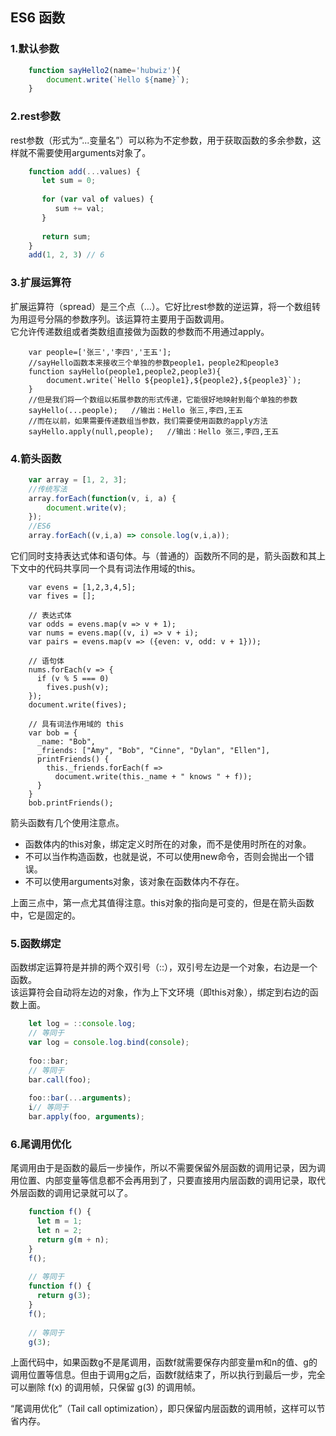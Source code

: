 ## ES6 函数

### 1.默认参数

```javascript
    function sayHello2(name='hubwiz'){
        document.write(`Hello ${name}`);
    }
```

### 2.rest参数

rest参数（形式为“...变量名”）可以称为不定参数，用于获取函数的多余参数，这样就不需要使用arguments对象了。

```javascript
    function add(...values) {
       let sum = 0;
     
       for (var val of values) {
          sum += val;
       }
     
       return sum;
    }
    add(1, 2, 3) // 6
```

### 3.扩展运算符

扩展运算符（spread）是三个点（...）。它好比rest参数的逆运算，将一个数组转为用逗号分隔的参数序列。该运算符主要用于函数调用。  
它允许传递数组或者类数组直接做为函数的参数而不用通过apply。

```javascipt
    var people=['张三','李四','王五'];
    //sayHello函数本来接收三个单独的参数people1，people2和people3
    function sayHello(people1,people2,people3){
        document.write(`Hello ${people1},${people2},${people3}`);
    }
    //但是我们将一个数组以拓展参数的形式传递，它能很好地映射到每个单独的参数
    sayHello(...people);   //输出：Hello 张三,李四,王五 
    //而在以前，如果需要传递数组当参数，我们需要使用函数的apply方法
    sayHello.apply(null,people);   //输出：Hello 张三,李四,王五 
```

### 4.箭头函数

```javascript
    var array = [1, 2, 3];
    //传统写法
    array.forEach(function(v, i, a) {
        document.write(v);
    });
    //ES6
    array.forEach((v,i,a) => console.log(v,i,a));
```

它们同时支持表达式体和语句体。与（普通的）函数所不同的是，箭头函数和其上下文中的代码共享同一个具有词法作用域的this。

```javascipt
    var evens = [1,2,3,4,5];
    var fives = [];

    // 表达式体
    var odds = evens.map(v => v + 1);
    var nums = evens.map((v, i) => v + i);
    var pairs = evens.map(v => ({even: v, odd: v + 1}));

    // 语句体
    nums.forEach(v => {
      if (v % 5 === 0)
        fives.push(v);
    });
    document.write(fives);

    // 具有词法作用域的 this
    var bob = {
      _name: "Bob",
      _friends: ["Amy", "Bob", "Cinne", "Dylan", "Ellen"],
      printFriends() {
        this._friends.forEach(f =>
          document.write(this._name + " knows " + f));
      }
    }
    bob.printFriends();
```

箭头函数有几个使用注意点。

+ 函数体内的this对象，绑定定义时所在的对象，而不是使用时所在的对象。
+ 不可以当作构造函数，也就是说，不可以使用new命令，否则会抛出一个错误。
+ 不可以使用arguments对象，该对象在函数体内不存在。

上面三点中，第一点尤其值得注意。this对象的指向是可变的，但是在箭头函数中，它是固定的。

### 5.函数绑定

函数绑定运算符是并排的两个双引号（::），双引号左边是一个对象，右边是一个函数。  
该运算符会自动将左边的对象，作为上下文环境（即this对象），绑定到右边的函数上面。

```javascript
    let log = ::console.log;
    // 等同于
    var log = console.log.bind(console);
     
    foo::bar;
    // 等同于
    bar.call(foo);
     
    foo::bar(...arguments);
    i// 等同于
    bar.apply(foo, arguments);
```

### 6.尾调用优化

尾调用由于是函数的最后一步操作，所以不需要保留外层函数的调用记录，因为调用位置、内部变量等信息都不会再用到了，只要直接用内层函数的调用记录，取代外层函数的调用记录就可以了。

```javascript
    function f() {
      let m = 1;
      let n = 2;
      return g(m + n);
    }
    f();
     
    // 等同于
    function f() {
      return g(3);
    }
    f();
     
    // 等同于
    g(3);
```

上面代码中，如果函数g不是尾调用，函数f就需要保存内部变量m和n的值、g的调用位置等信息。但由于调用g之后，函数f就结束了，所以执行到最后一步，完全可以删除 f(x) 的调用帧，只保留 g(3) 的调用帧。

“尾调用优化”（Tail call optimization），即只保留内层函数的调用帧，这样可以节省内存。